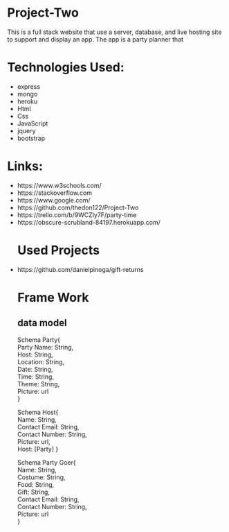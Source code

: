 # Project-Two
This is a full stack website that use a server, database, and live hosting site to support and display an app. The app is a party planner that 
<h1>Technologies Used:</h1>
<ul><li>express</li><li>mongo</li><li>heroku</li><li>Html</li> <li>Css</li> <li>JavaScript</li> <li>jquery</li> <li>bootstrap</li></ul> 
<h1>Links:</h1>
<ul>
<li>https://www.w3schools.com/</li> 
<li>https://stackoverflow.com</li> 
<li>https://www.google.com/</li>
<li>https://github.com/thedon122/Project-Two</li>
<li>https://trello.com/b/9WCZly7F/party-time</li>
<li>https://obscure-scrubland-84197.herokuapp.com/</li>
<h1>Used Projects</h1>
<li>https://github.com/danielpinoga/gift-returns</li>
<h1>Frame Work</h1>

<h2> data model</h2>
Schema Party{ <br>
    Party Name: String, <br>
    Host: String, <br>
    Location: String, <br>
    Date: String, <br>
    Time: String, <br>
    Theme: String, <br>
    Picture: url <br>
}

Schema Host{ <br>
    Name: String, <br>
    Contact Email: String, <br>
    Contact Number: String, <br>
    Picture: url, <br>
    Host: [Party]
}

Schema Party Goer{ <br>
    Name: String, <br>
    Costume: String, <br>
    Food: String, <br>
    Gift: String, <br>
    Contact Email: String, <br>
    Contact Number: String, <br>
    Picture: url <br>
} <br>